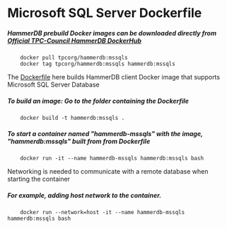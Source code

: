 # Microsoft SQL Server Dockerfile

##### HammerDB prebuild Docker images can be downloaded directly from [Official TPC-Council HammerDB DockerHub](https://hub.docker.com/r/tpcorg/hammerdb/tags)
        docker pull tpcorg/hammerdb:mssqls
        docker tag tpcorg/hammerdb:mssqls hammerdb:mssqls

The [Dockerfile](https://github.com/TPC-Council/HammerDB/blob/master/Docker/mssqls/Dockerfile) here builds HammerDB client Docker image that supports  Microsoft SQL Server Database

##### To build an image: Go to the folder containing the Dockerfile
        docker build -t hammerdb:mssqls .

##### To start a container named "hammerdb-mssqls" with the image, "hammerdb:mssqls" built from from Dockerfile
        docker run -it --name hammerdb-mssqls hammerdb:mssqls bash

Networking is needed to communicate with a remote database when starting the container

##### For example, adding host network to the container.
        docker run --network=host -it --name hammerdb-mssqls hammerdb:mssqls bash
